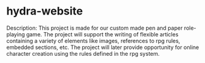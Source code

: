 # hydra-website
Description:
This project is made for our custom made pen and paper role-playing game. The project will support the writing of flexible articles containing a variety of elements like images, references to rpg rules, embedded sections, etc. The project will later provide opportunity for online character creation using the rules defined in the rpg system.
